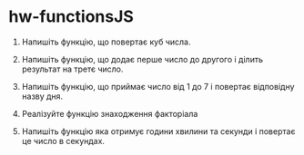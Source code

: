 # hw-functionsJS
>
1. Напишіть функцію, що повертає куб числа.
>
2. Напишіть функцію, що додає перше число до другого і ділить результат на третє число.
>
3. Напишіть функцію, що приймає число від 1 до 7 і повертає відповідну назву дня.
>
4. Реалізуйте функцію знаходження факторіала
>
5. Напишіть функцію яка отримує години хвилини та секунди і повертає це число в секундах.
